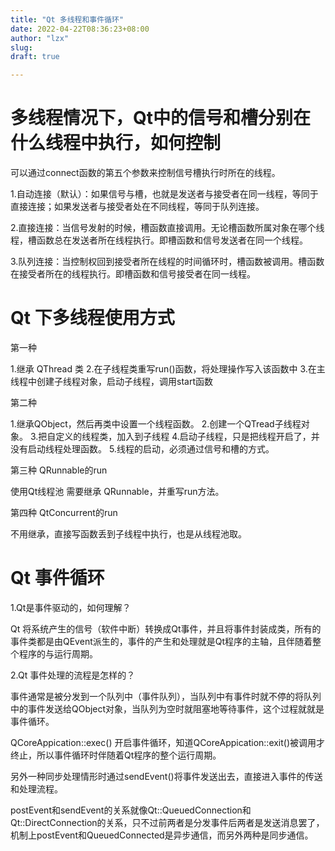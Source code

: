 ```yaml
---
title: "Qt 多线程和事件循环"
date: 2022-04-22T08:36:23+08:00
author: "lzx"
slug: 
draft: true

---
```


# 多线程情况下，Qt中的信号和槽分别在什么线程中执行，如何控制

可以通过connect函数的第五个参数来控制信号槽执行时所在的线程。

1.自动连接（默认）：如果信号与槽，也就是发送者与接受者在同一线程，等同于直接连接；如果发送者与接受者处在不同线程，等同于队列连接。

2.直接连接：当信号发射的时候，槽函数直接调用。无论槽函数所属对象在哪个线程，槽函数总在发送者所在线程执行。即槽函数和信号发送者在同一个线程。

3.队列连接：当控制权回到接受者所在线程的时间循环时，槽函数被调用。槽函数在接受者所在的线程执行。即槽函数和信号接受者在同一线程。

# Qt 下多线程使用方式

第一种

1.继承 QThread 类
2.在子线程类重写run()函数，将处理操作写入该函数中
3.在主线程中创建子线程对象，启动子线程，调用start函数

第二种

1.继承QObject，然后再类中设置一个线程函数。
2.创建一个QTread子线程对象。
3.把自定义的线程类，加入到子线程
4.启动子线程，只是把线程开启了，并没有启动线程处理函数。
5.线程的启动，必须通过信号和槽的方式。

第三种 QRunnable的run

使用Qt线程池 需要继承 QRunnable，并重写run方法。

第四种 QtConcurrent的run

不用继承，直接写函数丢到子线程中执行，也是从线程池取。

# Qt 事件循环

1.Qt是事件驱动的，如何理解？

Qt 将系统产生的信号（软件中断）转换成Qt事件，并且将事件封装成类，所有的事件类都是由QEvent派生的，事件的产生和处理就是Qt程序的主轴，且伴随着整个程序的与运行周期。

2.Qt 事件处理的流程是怎样的？

事件通常是被分发到一个队列中（事件队列），当队列中有事件时就不停的将队列中的事件发送给QObject对象，当队列为空时就阻塞地等待事件，这个过程就就是事件循环。

QCoreAppication::exec() 开启事件循环，知道QCoreAppication::exit()被调用才终止，所以事件循环时伴随着Qt程序的整个运行周期。

另外一种同步处理情形时通过sendEvent()将事件发送出去，直接进入事件的传送和处理流程。

postEvent和sendEvent的关系就像Qt::QueuedConnection和Qt::DirectConnection的关系，只不过前两者是分发事件后两者是发送消息罢了，机制上postEvent和QueuedConnected是异步通信，而另外两种是同步通信。

